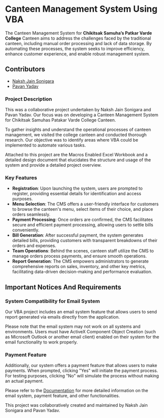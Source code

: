 
# Canteen Management System Using VBA


The Canteen Management System for **Chikitsak Samuha’s Patkar Varde College** Canteen aims to address the challenges faced by the traditional canteen, including manual order processing and lack of data storage. By automating these processes, the system seeks to improve efficiency, enhance customer experience, and enable robust management system. 
## Contributors

- [Naksh Jain Sonigara](https://www.linkedin.com/in/naksh-jain-sonigara-16a970215/)
- [Pavan Yadav](https://www.linkedin.com/in/pavan-yadav-7ab7b1287/)


 
 ### Project Description

This was a collaborative project  undertaken by Naksh Jain Sonigara and Pavan Yadav. Our focus was on developing a Canteen Management System for Chikitsak Samuhas Patakar Varde College Canteen.

To gather insights and understand the operational processes of canteen management, we visited the college canteen and conducted thorough research. Our objective was to identify areas where VBA could be implemented to automate various tasks.

Attached to this project are the Macros Enabled Excel Workbook and a detailed design document that elucidates the structure and usage of the system and provide a detailed project overview.

### Key Features
*	**Registration**: Upon launching the system, users are prompted to register, providing essential details for identification and access purposes.
*	**Menu Selection**: The CMS offers a user-friendly interface for customers to browse the canteen's menu, select items of their choice, and place orders seamlessly.
*	**Payment Processing**: Once orders are confirmed, the CMS facilitates secure and efficient payment processing, allowing users to settle bills conveniently.
*	**Bill Generation**: After successful payment, the system generates detailed bills, providing customers with transparent breakdowns of their orders and expenses.
*	**Team Operations**: Behind the scenes, canteen staff utilize the CMS to manage orders process payments, and ensure smooth operations.
*	**Report Generation**: The CMS empowers administrators to generate comprehensive reports on sales, inventory, and other key metrics, facilitating data-driven decision-making and performance evaluation.


## Important Notices And Requirements


### System Compatibility for Email System 
Our VBA project includes an email system feature that allows users to send report generated via emails directly from the application. 

Please note that the email system may not work on all systems and environments. Users must have ActiveX Component Object Creation (such as Microsoft Outlook or another email client) enabled on their system for the email functionality to work properly.

### Payment Feature
Additionally, our system offers a payment feature that allows users to make payments. When prompted, clicking "Yes" will initiate the payment process. For testing purposes, clicking "No" will simulate the process without making an actual payment.

Please refer to the [Documentation](Documentation.pdf) for more detailed information on the email system, payment feature, and other functionalities.


This project was collaboratively created and maintained by Naksh Jain Sonigara and Pavan Yadav.
